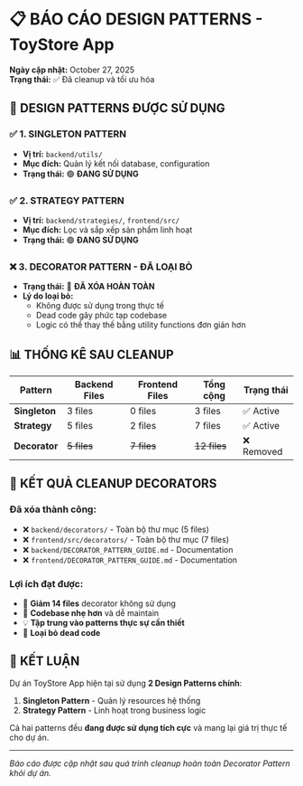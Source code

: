 # 📋 BÁO CÁO DESIGN PATTERNS - ToyStore App

**Ngày cập nhật:** October 27, 2025  
**Trạng thái:** ✅ Đã cleanup và tối ưu hóa

## 🎯 **DESIGN PATTERNS ĐƯỢC SỬ DỤNG**

### ✅ **1. SINGLETON PATTERN**
- **Vị trí:** `backend/utils/`
- **Mục đích:** Quản lý kết nối database, configuration
- **Trạng thái:** 🟢 **ĐANG SỬ DỤNG**

### ✅ **2. STRATEGY PATTERN** 
- **Vị trí:** `backend/strategies/`, `frontend/src/`
- **Mục đích:** Lọc và sắp xếp sản phẩm linh hoạt
- **Trạng thái:** 🟢 **ĐANG SỬ DỤNG**

### ❌ **3. DECORATOR PATTERN - ĐÃ LOẠI BỎ**
- **Trạng thái:** 🔴 **ĐÃ XÓA HOÀN TOÀN**
- **Lý do loại bỏ:** 
  - Không được sử dụng trong thực tế
  - Dead code gây phức tạp codebase
  - Logic có thể thay thế bằng utility functions đơn giản hơn

## 📊 **THỐNG KÊ SAU CLEANUP**

| Pattern | Backend Files | Frontend Files | Tổng cộng | Trạng thái |
|---------|---------------|----------------|-----------|------------|
| **Singleton** | 3 files | 0 files | 3 files | ✅ Active |
| **Strategy** | 5 files | 2 files | 7 files | ✅ Active |
| **Decorator** | ~~5 files~~ | ~~7 files~~ | ~~12 files~~ | ❌ Removed |

## 🧹 **KẾT QUẢ CLEANUP DECORATORS**

### **Đã xóa thành công:**
- ❌ `backend/decorators/` - Toàn bộ thư mục (5 files)
- ❌ `frontend/src/decorators/` - Toàn bộ thư mục (7 files)  
- ❌ `backend/DECORATOR_PATTERN_GUIDE.md` - Documentation
- ❌ `frontend/DECORATOR_PATTERN_GUIDE.md` - Documentation

### **Lợi ích đạt được:**
- 🎯 **Giảm 14 files** decorator không sử dụng
- 🚀 **Codebase nhẹ hơn** và dễ maintain
- 💡 **Tập trung vào patterns thực sự cần thiết**
- 🔧 **Loại bỏ dead code**

## 🎉 **KẾT LUẬN**

Dự án ToyStore App hiện tại sử dụng **2 Design Patterns chính**:

1. **Singleton Pattern** - Quản lý resources hệ thống
2. **Strategy Pattern** - Linh hoạt trong business logic

Cả hai patterns đều **đang được sử dụng tích cực** và mang lại giá trị thực tế cho dự án.

---

*Báo cáo được cập nhật sau quá trình cleanup hoàn toàn Decorator Pattern khỏi dự án.*
